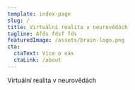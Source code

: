 ```yaml
---
template: index-page
slug: /
title: Virtuální realita v neurovědách
tagline: Afds fdsf fds
featuredImage: /assets/brain-logo.png
cta:
  ctaText: Více o nás
  ctaLink: /about
---
```


Virtuální realita v neurovědách
